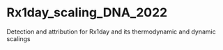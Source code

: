 # Rx1day_scaling_DNA_2022
 Detection and attribution for Rx1day and its thermodynamic and dynamic scalings
